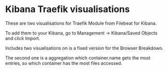 # Kibana Traefik visualisations
These are two visualisations for Traefik Module from Filebeat for Kibana.

To add them to your Kibana, go to Management -> Kibana/Saved Objects and click Import.

Includes two visualisations on is a fixed version for the Browser Breakdown.

The second one is a aggregation which container.name gets the most entries, so which container has the most files accessed.
